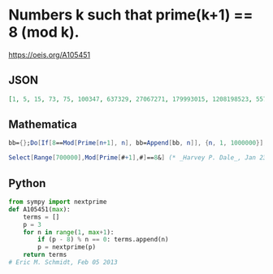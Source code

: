 # Numbers k such that prime\(k\+1\) \=\= 8 \(mod k\)\.
https://oeis.org/A105451
## JSON
```JSON
[1, 5, 15, 73, 75, 100347, 637329, 27067271, 179993015, 1208198523, 55762149023, 55762149103, 382465573515]
```
## Mathematica
```Mathematica
bb={};Do[If[8==Mod[Prime[n+1], n], bb=Append[bb, n]], {n, 1, 1000000}];bb
```
```Mathematica
Select[Range[700000],Mod[Prime[#+1],#]==8&] (* _Harvey P. Dale_, Jan 23 2012 *)
```
## Python
```Python
from sympy import nextprime
def A105451(max):
    terms = []
    p = 3
    for n in range(1, max+1):
        if (p - 8) % n == 0: terms.append(n)
        p = nextprime(p)
    return terms
# Eric M. Schmidt, Feb 05 2013
```
